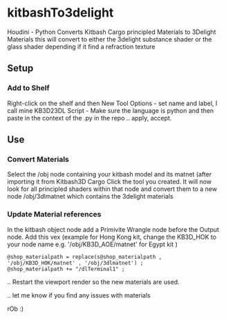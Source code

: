 # kitbashTo3delight
Houdini - Python Converts Kitbash Cargo principled Materials to 3Delight Materials
this will convert to either the 3delight substance shader or the glass shader depending if it find a refraction texture

## Setup
### Add to Shelf
Right-click on the shelf and then New Tool
Options - set name and label, I call mine KB3D23DL
Script - Make sure the language is python and then paste in the context of the .py in the repo
.. apply, accept.

## Use
### Convert Materials
Select the /obj node containing your kitbash model and its matnet (after importing it from Kitbash3D Cargo
Click the tool you created.
It will now look for all principled shaders within that node and convert them to a new node /obj/3dlmatnet which contains the 3delight materials

### Update Material references
In the kitbash object node add a  Primivite Wrangle node before the Output node.
Add this vex (example for Hong Kong kit, change the KB3D_HOK to your node name e.g. '/obj/KB3D_AOE/matnet' for Egypt kit )

```
@shop_materialpath = replace(s@shop_materialpath , '/obj/KB3D_HOK/matnet' , '/obj/3dlmatnet') ;
@shop_materialpath += "/dlTerminal1" ;
```

.. Restart the viewport render so the new materials are used.

.. let me know if you find any issues with materials

rOb :)
